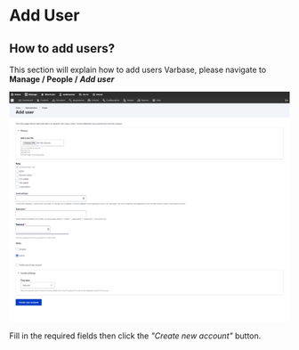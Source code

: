 # Add User

## How to add users?

This section will explain how to add users Varbase, please navigate to **Manage / People /** _**Add user**_

![](../../.gitbook/assets/image%20%285%29.png)

Fill in the required fields then click the _"Create new account"_ button.

